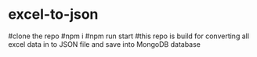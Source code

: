 # excel-to-json

#clone the repo
#npm i
#npm run start
#this repo is build for converting all excel data in to JSON file and save into MongoDB database

